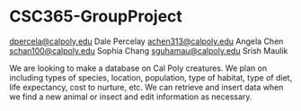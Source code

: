 # CSC365-GroupProject


dpercela@calpoly.edu Dale Percelay
achen313@calpoly.edu Angela Chen
schan100@calpoly.edu Sophia Chang
sguhamau@calpoly.edu Srish Maulik

We are looking to make a database on Cal Poly creatures. We plan on including types of species, location, population, type of habitat, type of diet, life expectancy, cost to nurture, etc. We can retrieve and insert data when we find a new animal or insect and edit information as necessary.
